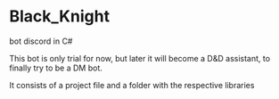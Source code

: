 # Black_Knight
bot discord in C#

This bot is only trial for now, but later it will become a D&D assistant, to finally try to be a DM bot.


It consists of a project file and a folder with the respective libraries
